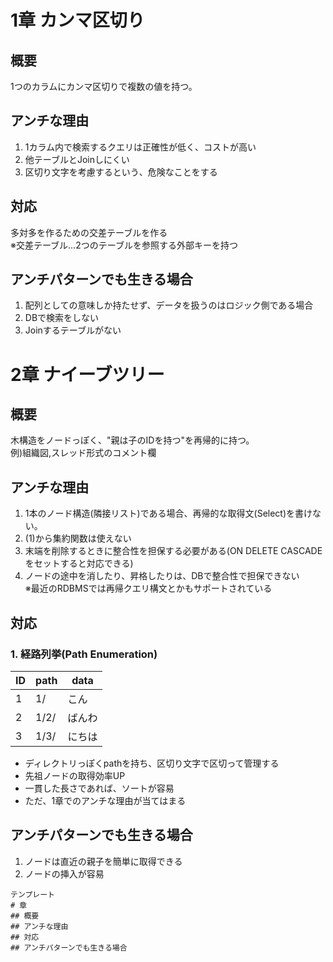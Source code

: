 # 1章 カンマ区切り
## 概要
1つのカラムにカンマ区切りで複数の値を持つ。
## アンチな理由
1. 1カラム内で検索するクエリは正確性が低く、コストが高い
2. 他テーブルとJoinしにくい
3. 区切り文字を考慮するという、危険なことをする
## 対応
多対多を作るための交差テーブルを作る  
※交差テーブル…2つのテーブルを参照する外部キーを持つ
## アンチパターンでも生きる場合
1. 配列としての意味しか持たせず、データを扱うのはロジック側である場合
2. DBで検索をしない
3. Joinするテーブルがない
# 2章 ナイーブツリー
## 概要
木構造をノードっぽく、"親は子のIDを持つ"を再帰的に持つ。  
例)組織図,スレッド形式のコメント欄
## アンチな理由
1. 1本のノード構造(隣接リスト)である場合、再帰的な取得文(Select)を書けない。
2. (1)から集約関数は使えない
3. 末端を削除するときに整合性を担保する必要がある(ON DELETE CASCADEをセットすると対応できる)
4. ノードの途中を消したり、昇格したりは、DBで整合性で担保できない  
※最近のRDBMSでは再帰クエリ構文とかもサポートされている
## 対応
### 1. 経路列挙(Path Enumeration)
|ID|path|data|
|---|---|---|
|1|1/|こん|
|2|1/2/|ばんわ|
|3|1/3/|にちは|
- ディレクトリっぽくpathを持ち、区切り文字で区切って管理する
- 先祖ノードの取得効率UP
- 一貫した長さであれば、ソートが容易
- ただ、1章でのアンチな理由が当てはまる
## アンチパターンでも生きる場合
1. ノードは直近の親子を簡単に取得できる
2. ノードの挿入が容易

```
テンプレート
# 章 
## 概要
## アンチな理由
## 対応
## アンチパターンでも生きる場合
```